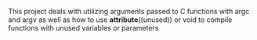 This project deals with utilizing arguments passed to C functions with argc and argv as well as how to use __attribute__((unused)) or void to compile functions with unused variables or parameters
